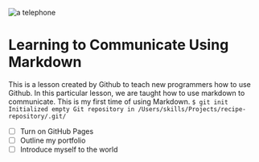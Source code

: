 ![a telephone](https://upload.wikimedia.org/wikipedia/commons/a/a6/Telefon_BW_2012-02-18_13-44-32.JPG)
# Learning to Communicate Using Markdown
This is a lesson created by Github to teach new programmers how to use Github. In this particular lesson, we are taught how to use markdown to communicate.
This is my first time of using Markdown.
`$ git init
Initialized empty Git repository in /Users/skills/Projects/recipe-repository/.git/`
- [ ] Turn on GitHub Pages
- [ ] Outline my portfolio
- [ ] Introduce myself to the world
